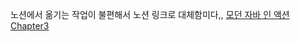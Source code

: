 노션에서 옮기는 작업이 불편해서 노션 링크로 대체함미다,,
[모던 자바 인 액션 Chapter3](https://thuthi.notion.site/Part3-5d19bf422d594f9f8049c0fe0d40b60f)